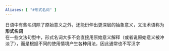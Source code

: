 ```yaml
---
Aliases: [ "#形式名词" ]
---
```

日语中有些名词除了原始意义之外，还能衍伸出更深层的抽象意义，文法术语称为**形式名词**  
在一些文法句型中，形式名词大多不会直接用原始意义解释（或者说原始意义被冲淡了），而是根据不同的使用情境产生各种用法，因此通常也不写汉字  